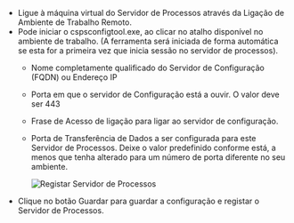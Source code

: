 * Ligue à máquina virtual do Servidor de Processos através da Ligação de Ambiente de Trabalho Remoto.
* Pode iniciar o cspsconfigtool.exe, ao clicar no atalho disponível no ambiente de trabalho. (A ferramenta será iniciada de forma automática se esta for a primeira vez que inicia sessão no servidor de processos).
  - Nome completamente qualificado do Servidor de Configuração (FQDN) ou Endereço IP
  - Porta em que o servidor de Configuração está a ouvir. O valor deve ser 443
  - Frase de Acesso de ligação para ligar ao servidor de configuração.
  - Porta de Transferência de Dados a ser configurada para este Servidor de Processos. Deixe o valor predefinido conforme está, a menos que tenha alterado para um número de porta diferente no seu ambiente.

    ![Registar Servidor de Processos](./media/site-recovery-vmware-register-process-server/register-ps.png)
* Clique no botão Guardar para guardar a configuração e registar o Servidor de Processos.
